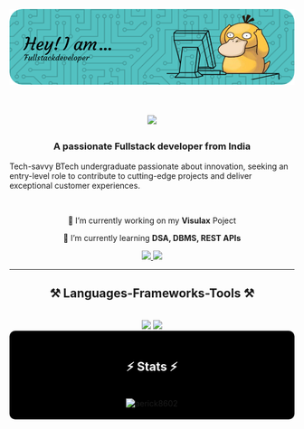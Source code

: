 ![Masterheader](./Header.png)

<!-- <img align="right" src="https://visitor-badge.laobi.icu/badge?page_id=aerick8602.aerick8602" /> -->

<h1 align="center">
    <img src="https://readme-typing-svg.herokuapp.com/?font=Righteous&size=35&center=true&vCenter=true&width=500&height=70&duration=4000&lines=Hi+There!+👋;+I'm+Ayush+Katiyar😁!!;" />
</h1>

<h3 align="center">A passionate Fullstack developer from India </h3>
<p>Tech-savvy BTech undergraduate passionate about innovation, seeking an entry-level role to contribute to
cutting-edge projects and deliver exceptional customer experiences.</p>

<br/>

<div align="center">
 
 🔭 I’m currently working on my **Visulax** Poject
 
 🌱 I’m currently learning **DSA, DBMS, REST APIs**
 </div>
 
<div align="center"> 

  <a href="https://www.linkedin.com/in/ayush-katiyar-6a0935238/" target="_blank">
    <img src="https://img.shields.io/badge/LinkedIn-0077B5?style=for-the-badge&logo=linkedin&logoColor=white" target="_blank" />
  </a>
  <a href="https://x.com/katiyarayush02" target="_blank">
     <img src="https://img.shields.io/badge/X-FF5722?style=for-the-badge&logo=todoist&logoColor=white" target="_blank" />
  </a>
</div>

 <hr/>
 
<h2 align="center">⚒️ Languages-Frameworks-Tools ⚒️</h2>
<br/>
<div align="center">
    <img src="https://skillicons.dev/icons?i=react,bootstrap,notion,html,css,vscode,github,figma,tailwind" />
    <img src="https://skillicons.dev/icons?i=nodejs,python,javascript,postman,express,netlify,mongodb,c,mysql,vercel,git" /><br>
</div>


<div align="center" style="background-color: black; padding: 20px; border-radius: 10px;">
  <h2 style="color: white;">⚡ Stats ⚡</h2>
  <br>
    <div style="clear: both;">
    <img align="center" src="https://github-readme-streak-stats.herokuapp.com/?user=aerick8602&background=transparent&ring=ffffff&fire=ffffff&currStreakNum=ffffff&sideNums=ffffff&currStreakLabel=ffffff&sideLabels=ffffff&dates=ffffff" alt="aerick8602" />
  <div>
</div>




